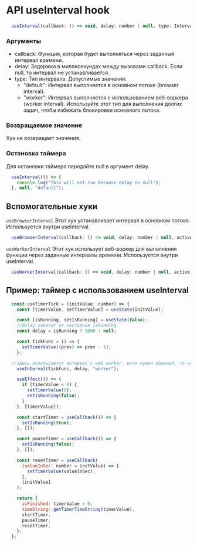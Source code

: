 # API useInterval hook

```javascript
  useInterval(callback: () => void, delay: number | null, type: IntervalType = "default")
```

### Аргументы
- callback: Функция, которая будет выполняться через заданный интервал времени.
- delay: Задержка в миллисекундах между вызовами callback. Если null, то интервал не устанавливается.
- type: Тип интервала. Допустимые значения:
    * "default": Интервал выполняется в основном потоке (browser interval).
    * "worker": Интервал выполняется с использованием веб-воркера (worker interval). Используйте этот тип для выполнения долгих задач, чтобы избежать блокировки основного потока.

### Возвращаемое значение
Хук не возвращает значения.

### Остановка таймера
Для остановки таймера передайте null в аргумент delay.

```javascript
  useInterval(() => {
    console.log("This will not run because delay is null");
  }, null, "default");
```

## Вспомогательные хуки
`useBrowserInterval`
Этот хук устанавливает интервал в основном потоке. Используется внутри useInterval.

```javascript
  useBrowserInterval(callback: () => void, delay: number | null, active: boolean)
```
`useWorkerInterval`
Этот хук использует веб-воркер для выполнения функции через заданные интервалы времени. Используется внутри useInterval.

```javascript
  useWorkerInterval(callback: () => void, delay: number | null, active: boolean)
```

## Пример: таймер с использованием useInterval

```javascript
  const useTimerTick = (initValue: number) => {
    const [timerValue, setTimerValue] = useState(initValue);

    const [isRunning, setIsRunning] = useState(false);
    //delay зависит от состояния isRunning
    const delay = isRunning ? 1000 : null;

    const tickFunc = () => {
      setTimerValue((prev) => prev - 1);
    };

  //здесь испольузется интервал с web worker. если нужен обычный, то опускаем 3 аргумент, или передаем "default"
    useInterval(tickFunc, delay, "worker");

    useEffect(() => {
      if (timerValue < 0) {
        setTimerValue(0);
        setIsRunning(false);
      }
    }, [timerValue]);

    const startTimer = useCallback(() => {
      setIsRunning(true);
    }, []);

    const pauseTimer = useCallback(() => {
      setIsRunning(false);
    }, []);

    const resetTimer = useCallback(
      (valueInSec: number = initValue) => {
        setTimerValue(valueInSec);
      },
      [initValue]
    );

    return {
      isFinished: timerValue < 0,
      timeString: getTimerTimeString(timerValue),
      startTimer,
      pauseTimer,
      resetTimer,
    };
  };
```